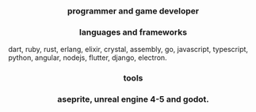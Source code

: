 <h3 align="center">programmer and game developer</h3>


<h3 align="center">languages and frameworks</h3>

dart, ruby, rust, erlang, elixir, crystal, assembly, go, javascript, typescript, python, angular, nodejs, flutter, django, electron.

<h3 align="center">tools</h3>

<h3 align="center">aseprite, unreal engine 4-5 and godot.</h3>
